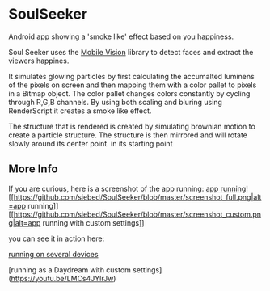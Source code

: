 # SoulSeeker
Android app showing a 'smoke like' effect based on you happiness. 

Soul Seeker uses the [Mobile Vision](https://developers.google.com/vision/introduction) library to detect faces and extract the viewers happines.

It simulates glowing particles by first calculating the accumalted luminens of the pixels on screen and then mapping them with a color pallet to pixels in a Bitmap object.
The color pallet changes colors constantly by cycling through R,G,B channels.
By using both scaling and bluring using RenderScript it creates a smoke like effect.

The structure that is rendered is created by simulating brownian motion to create a particle structure. The structure is then mirrored and will rotate slowly around its center point. in its starting point 


## More Info
If you are curious, here is a screenshot of the app running:
[app running!](screenshot_full.png)
[[https://github.com/siebed/SoulSeeker/blob/master/screenshot_full.png|alt=app running]]
[[https://github.com/siebed/SoulSeeker/blob/master/screenshot_custom.png|alt=app running with custom settings]]

you can see it in action here:

[running on several devices](https://youtu.be/zVoKHC7ecvI) 

[running as a Daydream with custom settings] (https://youtu.be/LMCs4JYlrJw)
